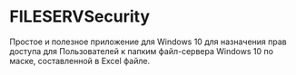 # FILESERVSecurity

Простое и полезное приложение для Windows 10 для назначения прав доступа для Пользователей к папким файл-сервера Windows 10 по маске, составленной в Excel файле.
